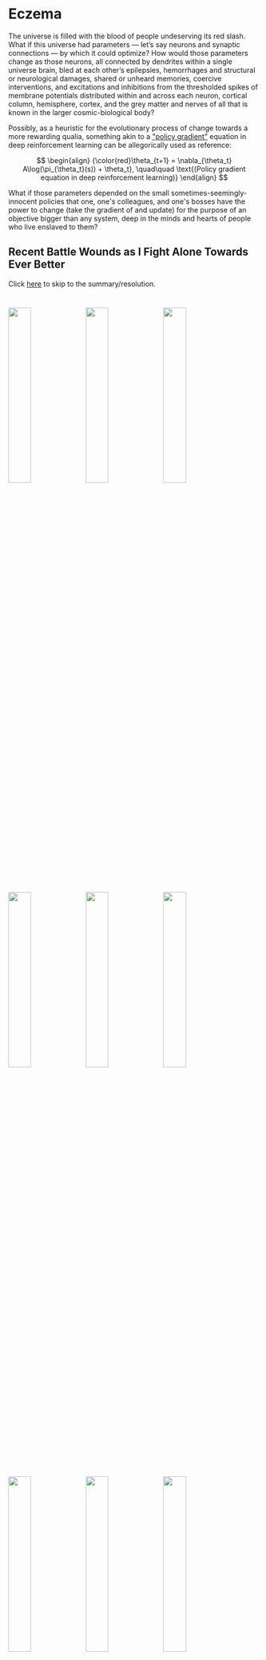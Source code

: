 # Eczema

The universe is filled with the blood of people undeserving its red slash. What if this universe had parameters — let’s say neurons and synaptic connections — by which it could optimize? How would those parameters change as those neurons, all connected by dendrites within a single universe brain, bled at each other’s epilepsies, hemorrhages and structural or neurological damages, shared or unheard memories, coercive interventions, and excitations and inhibitions from the thresholded spikes of membrane potentials distributed within and across each neuron, cortical column, hemisphere, cortex, and the grey matter and nerves of all that is known in the larger cosmic-biological body?

Possibly, as a heuristic for the evolutionary process of change towards a more rewarding qualia, something akin to a ["policy gradient"](http://www.scholarpedia.org/article/Policy_gradient_methods) equation in deep reinforcement learning can be allegorically used as reference:

$$
\begin{align}
{\color{red}\theta_{t+1} = \nabla_{\theta_t} A\log(\pi_{\theta_t}(s)) + \theta_t}, \quad\quad \text{(Policy gradient equation in deep reinforcement learning)}
\end{align}
$$

What if those parameters depended on the small sometimes-seemingly-innocent policies that one, one's colleagues, and one's bosses have the power to change (take the gradient of and update) for the purpose of an objective bigger than any system, deep in the minds and hearts of people who live enslaved to them?

## Recent Battle Wounds as I Fight Alone Towards Ever Better

Click [here](#resolution) to skip to the summary/resolution.

#

<img width="30%" src="https://github.com/slerman12/BrokenWisdoms/assets/9126603/a5626beb-b0fd-4862-ae9f-0b03be56e79f">

<img width="30%" src="https://github.com/animal-tree/BrokenWisdoms/assets/142250284/74015537-382e-4686-b751-eaedb1859d52">

<img width="30%" src="https://github.com/slerman12/BrokenWisdoms/assets/9126603/4f7d1c54-e4d4-40ae-a5ba-038d4732bd95">

<img width="30%" src="https://github.com/slerman12/BrokenWisdoms/assets/9126603/e2a89f42-6115-4e44-9ebc-131beb3c0c7f">

<img width="30%" src="https://github.com/slerman12/BrokenWisdoms/assets/9126603/4cdd472f-443c-4be3-a795-6125fcf37c2a">

<img width="30%" src="https://github.com/slerman12/BrokenWisdoms/assets/9126603/8fcdd3bf-d944-43f6-aa3c-496a8bc3e1ea">

<img width="30%" src="https://github.com/animal-tree/BrokenWisdoms/assets/142250284/8580ed2a-260a-40be-804b-446230fab5ab">

<img width="30%" src="https://github.com/slerman12/BrokenWisdoms/assets/9126603/40fdd37e-76e2-4087-823c-35cacd911f69">

<img width="30%" src="https://github.com/slerman12/BrokenWisdoms/assets/9126603/875f6223-6153-4d95-9981-81b0c6d3523c">

<img width="30%" src="https://github.com/slerman12/BrokenWisdoms/assets/9126603/1112f270-57d2-434d-b4bb-9ed3bf1e9520">

<img width="30%" src="https://github.com/slerman12/BrokenWisdoms/assets/9126603/adebf6c9-20a4-4895-be8f-088ff61a60c1">

<img width="30%" src="https://github.com/slerman12/BrokenWisdoms/assets/9126603/8eed2f37-2e1b-4d8f-bf32-84a3ce73145e">

<img width="30%" src="https://github.com/slerman12/BrokenWisdoms/assets/9126603/808239ba-c6f8-4096-9a2a-3cc1bf425c4b">

## Summary/Resolution

### Lab animals (summary)

I’ve suffered bouts like this all my life, since I was 1-month old. It’s largely stress-induced. Nothing induces it more than prolonged stress periods, especially when heavy debugging is involved. Much of the heavy debugging I did was done out of coercion on behalf of exterior labs, putting me in software-engineer roles, as a PhD student doing orthogonal research, as happened both in the Med Center and the Mechanical Engineering labs, and my funding depended that I obey their engineering demands in addition to stated PhD requirements. For that reason, the research institution of the University of Rochester, not just education and medical, is guilty for actual, human (not lab-animal, though the distinction might be negligible to their existing policy parameters) bloodshed.

### Yes, bloodshed (summary continued)

Their fascism and ruling practices, which can be reformed, are a source cause of the body's system-wide organism disruptions.

That is, causally, I would not have these wounds and gashes, and would not have had these wounds and gashes in the years that I did if not for the systemic policies of education, research, and medical systems. I was born into persecution, stress, and economic disparity, and the former systems ("education", "research", and "medical") preserved and perpetuated those disorders.

I think something about this might be unconvincing to administrators with no human perspective.

Maybe imagine a person regularly having to crawl to get to the bathroom, as I did, because that person can't unbend their arms and legs, eyes subconsciously squinting with pain, intense pain and itching on every corner of their body, and the body-wide stinging burn if they take a shower. This is a description of me, serving my teachers or emploeyers at the University of Rochester because I had to, by their authority, debug data-cleaning software that I never got credit for, for example, and that had nothing to do with my PhD, still the same example.

This was the price I regularly paid to do some soulless debugging work that I never got credit for.

The severity shown also isn’t the full height of my eczema, nor how widespread it gets (e.g., my neck, face, and full torso).
- The shown gashes are **FAR** from the full severity that I regularly had to work through, through pure willpower, during my PhD.

### Ever better (resolution)

> "The arc of the moral universe is long, but it bends toward justice.” - Martin Luther King, Jr.

$$
\begin{align}
{\color{red}\theta_{t+1} = \nabla_{\theta_t} A\log(\pi_{\theta_t}(s)) + \theta_t}
\end{align}
$$

The symbol on the whiteboard, I would propose, can represent healing, healing from within the education, research, and medical systems like the University of Rochester, as those systems change towards "ever better," mathematically. Let this "policy gradient" symbolize the optimization of a purpose — objective or teleology — towards which a maximum metric of "good" can be realized — "ever better." “Ever better” is the University of Rochester’s school motto — either their motto or policy need optimizing.

<img width="20%" src="https://github.com/slerman12/BrokenWisdoms/assets/9126603/167a5106-17a8-4c09-a3aa-1b40604c453c">


